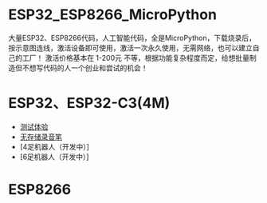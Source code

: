 # ESP32_ESP8266_MicroPython
大量ESP32、ESP8266代码，人工智能代码，全是MicroPython，下载烧录后，按示意图连线，激活设备即可使用，激活一次永久使用，无需网络，也可以建立自己的工厂！
激活价格基本在 1-200元 不等，根据功能复杂程度而定，给想批量制造但不想写代码的人一个创业和尝试的机会！

# ESP32、ESP32-C3(4M)
- [测试体验](https://github.com/dhrdzy/ESP32_ESP8266_MicroPython/tree/main/验证体验)
- [无存储录音笔](https://github.com/dhrdzy/ESP32_ESP8266_MicroPython/tree/main/无存储录音笔)
- [4足机器人（开发中）]
- [6足机器人（开发中）]

# ESP8266
